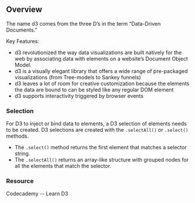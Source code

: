 ## Overview

The name d3 comes from the three D’s in the term “Data-Driven Documents.”

Key Features:
- d3 revolutionized the way data visualizations are built natively for the web by associating data with elements on a website’s Document Object Model.
- d3 is a visually elegant library that offers a wide range of pre-packaged visualizations (from Tree-models to Sankey funnels)
- d3 leaves a lot of room for creative customization because the elements the data are bound to can be styled like any regular DOM element
- d3 supports interactivity triggered by browser events


### Selection

For D3 to inject or bind data to elements, a D3 selection of elements needs to be created. 
D3 selections are created with the `.selectAll()` or `.select()` methods.
- The `.select()` method returns the first element that matches a selector string.
- The `.selectAll()` returns an array-like structure with grouped nodes for all the elements that match the selector.

### Resource
Codecademy -- Learn D3
